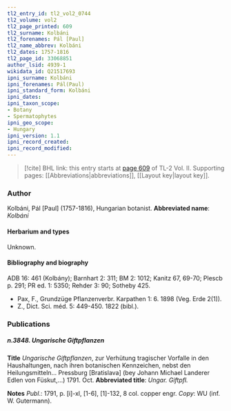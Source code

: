 ```yaml
---
tl2_entry_id: tl2_vol2_0744
tl2_volume: vol2
tl2_page_printed: 609
tl2_surname: Kolbáni
tl2_forenames: Pál [Paul]
tl2_name_abbrev: Kolbáni
tl2_dates: 1757-1816
tl2_page_id: 33068851
author_lsid: 4939-1
wikidata_id: Q21517693
ipni_surname: Kolbáni
ipni_forenames: Pál(Paul)
ipni_standard_form: Kolbáni
ipni_dates: 
ipni_taxon_scope: 
- Botany
- Spermatophytes
ipni_geo_scope: 
- Hungary
ipni_version: 1.1
ipni_record_created: 
ipni_record_modified:
---
```



> [!cite] BHL link: this entry starts at [page 609](https://www.biodiversitylibrary.org/page/33068851) of TL-2 Vol. II.
> Supporting pages: [[Abbreviations|abbreviations]], [[Layout key|layout key]].

### Author

Kolbáni, Pál \[Paul\] (1757-1816), Hungarian botanist. 
**Abbreviated name**: *Kolbáni*

#### Herbarium and types

Unknown.

#### Bibliography and biography

ADB 16: 461 (Kolbány); Barnhart 2: 311; BM 2: 1012; Kanitz 67, 69-70; Plescb p. 291; PR ed. 1: 5350; Rehder 3: 90; Sotheby 425.
- Pax, F., Grundzüge Pflanzenverbr. Karpathen 1: 6. 1898 (Veg. Erde 2(1)).
- Z., Dict. Sci. méd. 5: 449-450. 1822 (bibl.).

### Publications

##### n.3848. Ungarische Giftpflanzen

**Title**
*Ungarische Giftpflanzen*, zur Verhütung tragischer Vorfalle in den Haushaltungen, nach ihren botanischen Kennzeichen, nebst den Heilungsmitteln... Pressburg \[Bratislava\] (bey Johann Michael Landerer Edlen von Füskut,...) 1791. Oct.
**Abbreviated title**: *Ungar. Giftpfl.*

**Notes**
*Publ*.: 1791, p. \[i\]-xl, \[1-6\], \[1\]-132, 8 col. copper engr. *Copy*: WU (inf. W. Gutermann).

